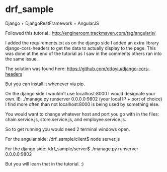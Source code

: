 # drf_sample
Django + DjangoRestFramework + AngularJS 

Followed this tutorial : http://engineroom.trackmaven.com/tag/angularjs/

I added the requirements.txt as on the django side I added an extra library django-cors-headers to get the data 
to actually display to the page. This was done at the end of the tutorial as I saw in the comments others ran into the same issue.

The solution was found here: https://github.com/ottoyiu/django-cors-headers

But you can install it whenever via pip.

On the django side I wouldn't use localhost:8000 I would designate your own. 
IE: ./manage.py runserver 0.0.0.0:9802 (your local IP + port of choice) 
I find more often than not localhost:8000 is being used by something else.

You would want to change whatever host and port you go with in the files: chain.service.js, store.service.js, and employee.service.js.

So to get running you would need 2 terminal windows open.

For the angular side: /drf_sample/client$ node server.js

For the django side: /drf_sample/server$ ./manage.py runserver 0.0.0.0:9802

But you will learn that in the tutorial. :)
